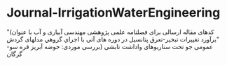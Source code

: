# Journal-IrrigationWaterEngineering
"(کدهای مقاله ارسالی برای فصلنامه علمی پژوهشی مهندسی آبیاری و آب با عنوان "برآورد تغییرات تبخیر-تعرق پتانسیل در دوره های آتی با اﺟﺮاي ﮔﺮوﻫﻲ مدل‏های گردش عمومی جو تحت سناریوهای واداشت تابشی (بررسی موردی: حوضه آبریز قره‏‏ سو-گرگان
